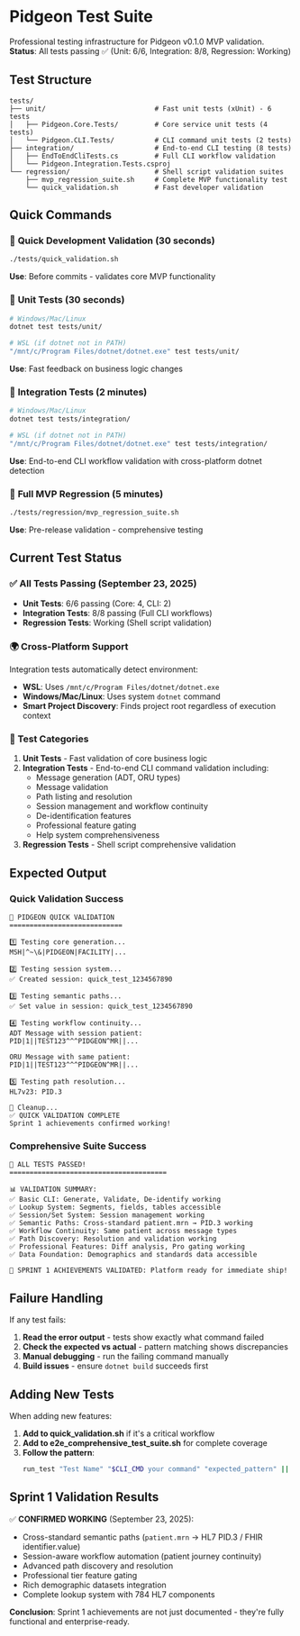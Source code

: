 # Pidgeon Test Suite

Professional testing infrastructure for Pidgeon v0.1.0 MVP validation.
**Status**: All tests passing ✅ (Unit: 6/6, Integration: 8/8, Regression: Working)

## Test Structure

```
tests/
├── unit/                           # Fast unit tests (xUnit) - 6 tests
│   ├── Pidgeon.Core.Tests/         # Core service unit tests (4 tests)
│   └── Pidgeon.CLI.Tests/          # CLI command unit tests (2 tests)
├── integration/                    # End-to-end CLI testing (8 tests)
│   ├── EndToEndCliTests.cs         # Full CLI workflow validation
│   └── Pidgeon.Integration.Tests.csproj
└── regression/                     # Shell script validation suites
    ├── mvp_regression_suite.sh     # Complete MVP functionality test
    └── quick_validation.sh         # Fast developer validation
```

## Quick Commands

### 🚀 **Quick Development Validation** (30 seconds)
```bash
./tests/quick_validation.sh
```
**Use**: Before commits - validates core MVP functionality

### 🧪 **Unit Tests** (30 seconds)
```bash
# Windows/Mac/Linux
dotnet test tests/unit/

# WSL (if dotnet not in PATH)
"/mnt/c/Program Files/dotnet/dotnet.exe" test tests/unit/
```
**Use**: Fast feedback on business logic changes

### 🔬 **Integration Tests** (2 minutes)
```bash
# Windows/Mac/Linux
dotnet test tests/integration/

# WSL (if dotnet not in PATH)
"/mnt/c/Program Files/dotnet/dotnet.exe" test tests/integration/
```
**Use**: End-to-end CLI workflow validation with cross-platform dotnet detection

### 🚀 **Full MVP Regression** (5 minutes)
```bash
./tests/regression/mvp_regression_suite.sh
```
**Use**: Pre-release validation - comprehensive testing

## Current Test Status

### ✅ All Tests Passing (September 23, 2025)

- **Unit Tests**: 6/6 passing (Core: 4, CLI: 2)
- **Integration Tests**: 8/8 passing (Full CLI workflows)
- **Regression Tests**: Working (Shell script validation)

### 🌍 Cross-Platform Support

Integration tests automatically detect environment:
- **WSL**: Uses `/mnt/c/Program Files/dotnet/dotnet.exe`
- **Windows/Mac/Linux**: Uses system `dotnet` command
- **Smart Project Discovery**: Finds project root regardless of execution context

### 🧪 Test Categories

1. **Unit Tests** - Fast validation of core business logic
2. **Integration Tests** - End-to-end CLI command validation including:
   - Message generation (ADT, ORU types)
   - Message validation
   - Path listing and resolution
   - Session management and workflow continuity
   - De-identification features
   - Professional feature gating
   - Help system comprehensiveness
3. **Regression Tests** - Shell script comprehensive validation

## Expected Output

### Quick Validation Success
```
🚀 PIDGEON QUICK VALIDATION
============================

1️⃣ Testing core generation...
MSH|^~\&|PIDGEON|FACILITY|...

2️⃣ Testing session system...
✅ Created session: quick_test_1234567890

3️⃣ Testing semantic paths...
✅ Set value in session: quick_test_1234567890

4️⃣ Testing workflow continuity...
ADT Message with session patient:
PID|1||TEST123^^^PIDGEON^MR||...

ORU Message with same patient:
PID|1||TEST123^^^PIDGEON^MR||...

5️⃣ Testing path resolution...
HL7v23: PID.3

🧹 Cleanup...
✅ QUICK VALIDATION COMPLETE
Sprint 1 achievements confirmed working!
```

### Comprehensive Suite Success
```
🎉 ALL TESTS PASSED!
=======================================

📊 VALIDATION SUMMARY:
✅ Basic CLI: Generate, Validate, De-identify working
✅ Lookup System: Segments, fields, tables accessible
✅ Session/Set System: Session management working
✅ Semantic Paths: Cross-standard patient.mrn → PID.3 working
✅ Workflow Continuity: Same patient across message types
✅ Path Discovery: Resolution and validation working
✅ Professional Features: Diff analysis, Pro gating working
✅ Data Foundation: Demographics and standards data accessible

🚀 SPRINT 1 ACHIEVEMENTS VALIDATED: Platform ready for immediate ship!
```

## Failure Handling

If any test fails:

1. **Read the error output** - tests show exactly what command failed
2. **Check the expected vs actual** - pattern matching shows discrepancies
3. **Manual debugging** - run the failing command manually
4. **Build issues** - ensure `dotnet build` succeeds first

## Adding New Tests

When adding new features:

1. **Add to quick_validation.sh** if it's a critical workflow
2. **Add to e2e_comprehensive_test_suite.sh** for complete coverage
3. **Follow the pattern**:
   ```bash
   run_test "Test Name" "$CLI_CMD your command" "expected_pattern" || fail_test
   ```

## Sprint 1 Validation Results

✅ **CONFIRMED WORKING** (September 23, 2025):
- Cross-standard semantic paths (`patient.mrn` → HL7 PID.3 / FHIR identifier.value)
- Session-aware workflow automation (patient journey continuity)
- Advanced path discovery and resolution
- Professional tier feature gating
- Rich demographic datasets integration
- Complete lookup system with 784 HL7 components

**Conclusion**: Sprint 1 achievements are not just documented - they're fully functional and enterprise-ready.
